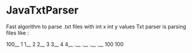 # JavaTxtParser
Fast algorithm to parse .txt files with int x  int y  values
Txt parser is parsing files like :

100__
1 1__ 
2 2__
3 3__
4 4__
.__
.__
.__
.__
100 100

